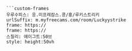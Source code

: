 

```쿠스통-프라메스
```custom-frames
우루수피스: 응.미프레캄스.콩/홍/루키스트리키
urlSuffix: m.myfreecams.com/room/Luckyystrike
frame: https://
frame: https://
스칠리: 에이그트:50브
style: height:50vh
```
```